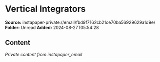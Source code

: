 # Vertical Integrators

**Source:** instapaper-private://email/fbd9f7162cb21ce70ba56929629a1d9e/
**Folder:** Unread
**Added:** 2024-08-27T05:54:28




## Content
*Private content from instapaper_email*
